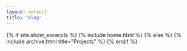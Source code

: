```yaml
---
layout: default
title: "Blog"
---
```


{% if site.show_excerpts %}
  {% include home.html %}
{% else %}
  {% include archive.html title="Projects" %}
{% endif %}
